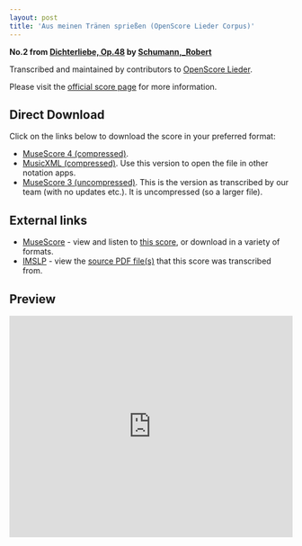 ```yaml
---
layout: post
title: 'Aus meinen Tränen sprießen (OpenScore Lieder Corpus)'
---
```


__No.2 from [Dichterliebe, Op.48](https://fourscoreandmore.org/openscore/lieder/Schumann,_Robert/Dichterliebe,_Op.48/) by [Schumann,_Robert](https://fourscoreandmore.org/openscore/lieder/Schumann,_Robert)__

Transcribed and maintained by contributors to [OpenScore Lieder].

Please visit the [official score page] for more information.

[official score page]: https://musescore.com/openscore-lieder-corpus/scores/4976769
[OpenScore Lieder]: https://musescore.com/openscore-lieder-corpus

## Direct Download

Click on the links below to download the score in your preferred format:
- [MuseScore 4 (compressed)](https://fourscoreandmore.org/openscore/lieder/Schumann,_Robert/Dichterliebe,_Op.48/02_Aus_meinen_Tr%C3%A4nen_sprie%C3%9Fen.mscz).
- [MusicXML (compressed)](https://fourscoreandmore.org/openscore/lieder/Schumann,_Robert/Dichterliebe,_Op.48/02_Aus_meinen_Tr%C3%A4nen_sprie%C3%9Fen.mxl). Use this version to open the file in other notation apps.
- [MuseScore 3 (uncompressed)](https://raw.githubusercontent.com/OpenScore/Lieder/refs/heads/main/scores/Schumann,_Robert/Dichterliebe,_Op.48/02_Aus_meinen_Tr%C3%A4nen_sprie%C3%9Fen/lc4976769.mscx). This is the version as transcribed by our team (with no updates etc.). It is uncompressed (so a larger file).

## External links

- [MuseScore] - view and listen to [this score][MuseScore], or download in a variety of formats.
- [IMSLP] - view the [source PDF file(s)][IMSLP] that this score was transcribed from.

[MuseScore]: https://musescore.com/score/4976769
[IMSLP]: https://imslp.org/wiki/Special:ReverseLookup/51736

## Preview

<iframe width="100%" height="394" src="https://musescore.com/openscore-lieder-corpus/scores/4976769/embed" frameborder="0" allowfullscreen allow="autoplay; fullscreen"></iframe>
